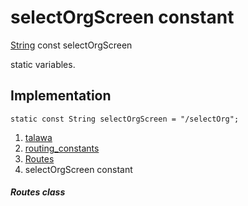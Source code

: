 
<div>

# selectOrgScreen constant

</div>


[String](https://api.flutter.dev/flutter/dart-core/String-class.html)
const selectOrgScreen



static variables.



## Implementation

``` language-dart
static const String selectOrgScreen = "/selectOrg";
```







1.  [talawa](../../index.md)
2.  [routing_constants](../../constants_routing_constants/)
3.  [Routes](../../constants_routing_constants/Routes-class.md)
4.  selectOrgScreen constant

##### Routes class







